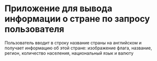 # Приложение для вывода информации о стране по запросу пользователя
Пользователь вводит в строку название страны на английском и получает информацию об этой стране: изображение флага, название, регион, количество населения, национальный язык и валюту
